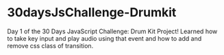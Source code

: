 # 30daysJsChallenge-Drumkit
Day 1 of the 30 Days JavaScript Challenge: Drum Kit Project! 
Learned how to take key input and play audio using that event and how to add and remove css class of transition.
